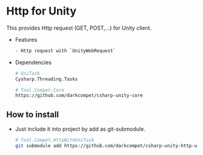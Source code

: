 # Http for Unity

This provides Http request (GET, POST,...) for Unity client.

- Features

	```bash
	- Http request with `UnityWebRequest`
	```

- Dependencies

	```bash
	# UniTask
	Cysharp.Threading.Tasks

	# Tool.Compet.Core
	https://github.com/darkcompet/csharp-unity-core
	```


## How to install

- Just include it into project by add as git-submodule.
	
	```bash
	# Tool.Compet.HttpWithUniTask
	git submodule add https://github.com/darkcompet/csharp-unity-http-unitask.git
	```
